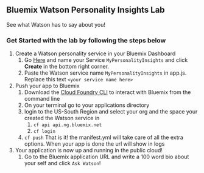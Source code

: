 ## Bluemix Watson Personality Insights Lab
See what Watson has to say about you!

### Get Started with the lab by following the steps below

1. Create a Watson personality service in your Bluemix Dashboard 
	1. Go [Here](https://console.bluemix.net/catalog/services/personality-insights?env_id=ibm:yp:us-south) and name your Service `MyPersonalityInsights` and click **Create** in the bottom right corner.
	1. Paste the Watson service name `MyPersonalityInsights` in app.js. Replace this text `<your service name here>`
1. Push your app to Bluemix
	1. Download the [Cloud Foundry CLI](https://github.com/cloudfoundry/cli#downloads) to interact with Bluemix from the command line
	1. On your terminal go to your applications directory
	1. login to the US-South Region and select your org and the space your created the Watson service in
		1. `cf api api.ng.bluemix.net`
		1. `cf login`
	1. `cf push` 
	That is it! the manifest.yml will take care of all the extra options. When your app is done the url will show in logs
1. Your application is now up and running in the public cloud!
	1. Go to the Bluemix application URL and write a 100 word bio about your self and click `Ask Watson`!